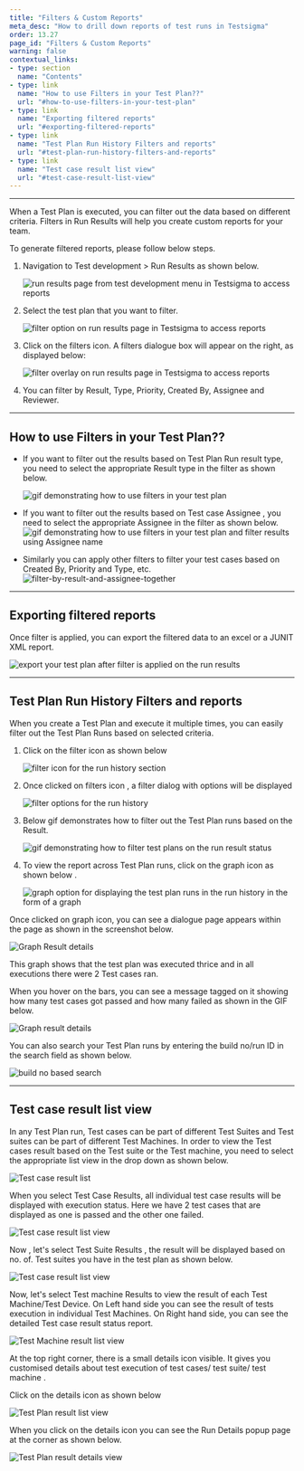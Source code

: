 ```yaml
---
title: "Filters & Custom Reports"
meta_desc: "How to drill down reports of test runs in Testsigma"
order: 13.27
page_id: "Filters & Custom Reports"
warning: false
contextual_links:
- type: section
  name: "Contents"
- type: link
  name: "How to use Filters in your Test Plan??"
  url: "#how-to-use-filters-in-your-test-plan"
- type: link
  name: "Exporting filtered reports"
  url: "#exporting-filtered-reports"
- type: link
  name: "Test Plan Run History Filters and reports"
  url: "#test-plan-run-history-filters-and-reports"
- type: link
  name: "Test case result list view"
  url: "#test-case-result-list-view"
---
```


---

When a Test Plan is executed, you can filter out the data based on different criteria.
Filters in Run Results will help you create custom reports for your team. 

To generate filtered reports, please follow below steps. 

 1. Navigation to Test development > Run Results as shown below.

    ![run results page from test development menu in Testsigma to access reports](https://docs.testsigma.com/images/analytics-reports/test-development-run-results-access-reports.png)


2. Select the test plan that you want to filter.

   ![filter option on run results page in Testsigma to access reports](https://docs.testsigma.com/images/analytics-reports/filter-option-run-results-access-reports.png)
  
3. Click on the filters icon. A filters dialogue box will appear on the right, as displayed below:

   ![filter overlay on run results page in Testsigma to access reports](https://docs.testsigma.com/images/analytics-reports/filter-overlay-run-results-access-reports.png)

4. You can filter by Result, Type, Priority, Created By, Assignee and Reviewer.


---
## **How to use Filters in your Test Plan??**
- If you want to filter out the results based on Test Plan Run result type, you need to select the appropriate Result type in the filter as shown below.
  
	![gif demonstrating how to use filters in your test plan](https://docs.testsigma.com/images/analytics-reports/gif-use-filters-test-plan.gif)
  

- If you want to filter out the results based on Test case Assignee , you need to select the appropriate Assignee in the filter as shown below.
    ![gif demonstrating how to use filters in your test plan and filter results using Assignee name](https://docs.testsigma.com/images/analytics-reports/gif-use-filters-test-plan-assignee-name.gif)  

- Similarly you can apply other filters to filter your test cases based on Created By, Priority and Type, etc.
    ![filter-by-result-and-assignee-together](https://docs.testsigma.com/images/analytics-reports/filter-by-result-and-assignee-together.png)
  

---
## **Exporting filtered reports**

Once filter is applied, you can export the filtered data to an excel or a JUNIT XML report.
  
![export your test plan after filter is applied on the run results](https://docs.testsigma.com/images/analytics-reports/export-testplan-after-filter.png)


---
## **Test Plan Run History Filters and reports**

When you create a Test Plan and execute it multiple times, you can easily filter out the Test Plan Runs based on selected criteria.

1. Click on the filter icon as shown below

	![filter icon for the run history section](https://docs.testsigma.com/images/analytics-reports/filter-button-on-run-history.png)  

2. Once clicked on filters icon , a filter dialog with options will be displayed

	  ![filter options for the run history](https://docs.testsigma.com/images/analytics-reports/filters-for-run-history.png)

  
3. Below gif demonstrates how to filter out the Test Plan runs based on the Result.
  
	  ![gif demonstrating how to filter test plans on the run result status](https://docs.testsigma.com/images/analytics-reports/gif-filter-test-plan-runs.gif)
  
4. To view the report across Test Plan runs, click on the graph icon as shown below .

	![graph option for displaying the test plan runs in the run history in the form of a graph](https://docs.testsigma.com/images/analytics-reports/show-graph-option-run-history.png)  


Once clicked on graph icon, you can see a dialogue page appears within the page as shown in the screenshot below.

![Graph Result details](https://docs.testsigma.com/images/analytics-reports/run-result-details-graph.png)  

This graph shows that the test plan was executed thrice and in all executions there were 2 Test cases ran.

When you hover on the bars, you can see a message tagged on it showing how many test cases got passed and how many failed as shown in the GIF below.


![Graph result details](https://docs.testsigma.com/images/analytics-reports/gif-run-result-details-graph.gif)  


You can also search your Test Plan runs by entering the build no/run ID in the search field as shown below.

  
![build no based search](https://docs.testsigma.com/images/analytics-reports/gif-search-run-history.gif)  

---
## **Test case result list view**

In any Test Plan run, Test cases can be part of different Test Suites and Test suites can be part of different Test Machines. In order to view the Test cases result based on the Test suite or the Test machine, you need to select the appropriate list view in the drop down as shown below.
  
![Test case result list](https://docs.testsigma.com/images/analytics-reports/run-results-test-case-results.png)

When you select Test Case Results, all individual test case results will be displayed with execution status. Here we have 2 test cases that are displayed as one is passed and the other one failed.

![Test case result list view](https://docs.testsigma.com/images/analytics-reports/run-details-test-case-results.png)
  
  

Now , let's select Test Suite Results , the result will be displayed based on no. of. Test suites you have  in the test plan as shown below.
  
![Test case result list view](https://docs.testsigma.com/images/analytics-reports/gif-run-details-test-suite-results.gif)


Now, let's select Test machine Results to view the result of each Test Machine/Test Device. 
On Left hand side you can see the result of tests execution in individual Test Machines.
On Right hand side, you can see the detailed Test case result status report.  

![Test Machine result list view](https://docs.testsigma.com/images/analytics-reports/gif-run-details-test-machine-results.gif)
  

At the top right corner, there is a small details icon visible. It gives you customised details about test execution of test cases/ test suite/ test machine .

Click on the details icon as shown below

![Test Plan result list view](https://docs.testsigma.com/images/analytics-reports/details-icon-for-test-machine-results.png)


When you click on the details icon you can see the Run Details popup page at the corner as shown  below.

  
![Test Plan result details view](https://docs.testsigma.com/images/analytics-reports/gif-run-details-test-machine-results.gif)









